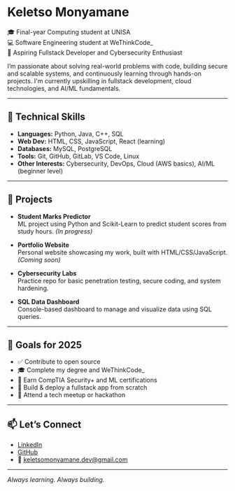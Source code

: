 # Keletso Monyamane

🎓 Final-year Computing student at UNISA  
💻 Software Engineering student at WeThinkCode_  
🔐 Aspiring Fullstack Developer and Cybersecurity Enthusiast  

I’m passionate about solving real-world problems with code, building secure and scalable systems, and continuously learning through hands-on projects. I'm currently upskilling in fullstack development, cloud technologies, and AI/ML fundamentals.

---

## 💼 Technical Skills

- **Languages:** Python, Java, C++, SQL  
- **Web Dev:** HTML, CSS, JavaScript, React (learning)  
- **Databases:** MySQL, PostgreSQL  
- **Tools:** Git, GitHub, GitLab, VS Code, Linux  
- **Other Interests:** Cybersecurity, DevOps, Cloud (AWS basics), AI/ML (beginner level)

---

## 🚀 Projects

- **Student Marks Predictor**  
  ML project using Python and Scikit-Learn to predict student scores from study hours. *(In progress)*

- **Portfolio Website**  
  Personal website showcasing my work, built with HTML/CSS/JavaScript. *(Coming soon)*

- **Cybersecurity Labs**  
  Practice repo for basic penetration testing, secure coding, and system hardening.

- **SQL Data Dashboard**  
  Console-based dashboard to manage and visualize data using SQL queries.

---

## 🎯 Goals for 2025

- ✅ Contribute to open source  
- 🎓 Complete my degree and WeThinkCode_  
- 📜 Earn CompTIA Security+ and ML certifications  
- 🔧 Build & deploy a fullstack app from scratch  
- 💬 Attend a tech meetup or hackathon

---

## 📫 Let’s Connect

- [LinkedIn](www.linkedin.com/in/keletso-monyamane-b92b7827b)  
- [GitHub](https://github.com/keletso-m)  
- 📧 keletsomonyamane.dev@gmail.com  

---

*Always learning. Always building.*


